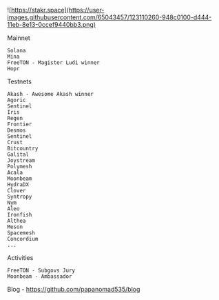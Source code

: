 ![https://stakr.space](https://user-images.githubusercontent.com/65043457/123110260-948c0100-d444-11eb-8e13-0ccef9440bb3.png) 

  Mainnet
  
    Solana
    Mina
    FreeTON - Magister Ludi winner
    Hopr
  
  Testnets
  
    Akash - Awesome Akash winner
    Agoric
    Sentinel
    Iris
    Regen
    Frontier
    Desmos
    Sentinel
    Crust
    Bitcountry
    Galital
    Joystream
    Polymesh
    Acala
    Moonbeam
    HydraDX
    Clover
    Syntropy
    Nym
    Aleo
    Ironfish
    Althea
    Meson
    Spacemesh
    Concordium
    ...
  
  Activities
  
    FreeTON - Subgovs Jury
    Moonbeam - Ambassador

Blog - https://github.com/papanomad535/blog
  
